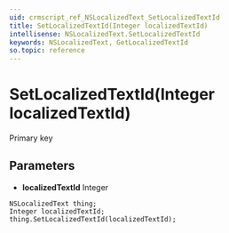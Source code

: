```yaml
---
uid: crmscript_ref_NSLocalizedText_SetLocalizedTextId
title: SetLocalizedTextId(Integer localizedTextId)
intellisense: NSLocalizedText.SetLocalizedTextId
keywords: NSLocalizedText, GetLocalizedTextId
so.topic: reference
---
```


# SetLocalizedTextId(Integer localizedTextId)

Primary key

## Parameters

* **localizedTextId** Integer

```crmscript
NSLocalizedText thing;
Integer localizedTextId;
thing.SetLocalizedTextId(localizedTextId);
```

